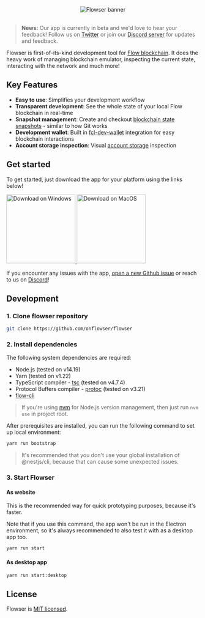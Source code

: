 <div align="center">
	<img alt="Flowser banner" src="https://user-images.githubusercontent.com/36109955/196263054-b42ecb52-340f-4982-bd62-404acb161d71.gif" />
	<br />
	<br />
</div>

> **News:** Our app is currently in beta and we'd love to hear your feedback! Follow us on [Twitter](https://twitter.com/onflowser) or join our [Discord server](https://discord.gg/2gx7ZsRUkD) for updates and feedback.


Flowser is first-of-its-kind development tool for [Flow blockchain](https://www.onflow.org/). It does the heavy work of managing blockchain emulator, inspecting the current state, interacting with the network and much more!

## Key Features

- **Easy to use**: Simplifies your development workflow
- **Transparent development**: See the whole state of your local Flow blockchain in real-time
- **Snapshot management**: Create and checkout [blockchain state snapshots](https://github.com/onflow/flow-emulator#managing-emulator-state) - similar to how Git works
- **Development wallet**: Built in [fcl-dev-wallet](https://github.com/onflow/fcl-dev-wallet) integration for easy blockchain interactions
- **Account storage inspection**: Visual [account storage](https://developers.flow.com/cadence/language/accounts#account-storage) inspection 

## Get started

To get started, just download the app for your platform using the links below!

<a href="https://github.com/onflowser/flowser/releases" target="_blank">
  <img width="180" alt="Download on Windows" src="https://user-images.githubusercontent.com/36109955/196265032-56e01fa3-8771-498c-a4db-bee16bdb08e8.png" />
  <img width="180" alt="Download on MacOS" src="https://user-images.githubusercontent.com/36109955/201547261-3f6e68c2-d9d1-4399-8bee-904064a8ec34.png" />
</a>


If you encounter any issues with the app, [open a new Github issue](https://github.com/onflowser/flowser/issues) or reach to us on [Discord](https://discord.gg/2gx7ZsRUkD)!

## Development

### 1. Clone flowser repository

```bash
git clone https://github.com/onflowser/flowser
```

### 2. Install dependencies

The following system dependencies are required:
- Node.js (tested on v14.19)
- Yarn (tested on v1.22)
- TypeScript compiler - [tsc](https://www.typescriptlang.org/) (tested on v4.7.4)
- Protocol Buffers compiler - [protoc](https://grpc.io/docs/protoc-installation/) (tested on v3.21)
- [flow-cli](https://docs.onflow.org/flow-cli/install/)

> If you're using [nvm](https://github.com/nvm-sh/nvm) for Node.js version management, then just run `nvm use` in project root.

After prerequisites are installed, you can run the following command to set up local environment:

```bash
yarn run bootstrap
```

> It's recommended that you don't use your global installation of @nestjs/cli, because that can cause some unexpected issues.

### 3. Start Flowser

#### As website

This is the recommended way for quick prototyping purposes, because it's faster.

Note that if you use this command, the app won't be run in the Electron environment, so it's always recommended to also test it with as a desktop app too.

```bash
yarn run start
```

#### As desktop app

```bash
yarn run start:desktop
```

## License

Flowser is [MIT licensed](./LICENSE).
